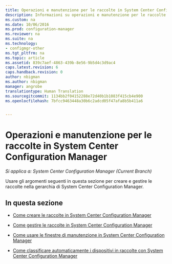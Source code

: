 ```yaml
---
title: Operazioni e manutenzione per le raccolte in System Center Configuration Manager
description: Informazioni su operazioni e manutenzione per le raccolte in System Center Configuration Manager.
ms.custom: na
ms.date: 10/06/2016
ms.prod: configuration-manager
ms.reviewer: na
ms.suite: na
ms.technology:
- configmgr-other
ms.tgt_pltfrm: na
ms.topic: article
ms.assetid: 839c7aef-4863-439b-8e56-9b5d4c3d9ac4
caps.latest.revision: 6
caps.handback.revision: 0
author: nbigman
ms.author: nbigman
manager: angrobe
translationtype: Human Translation
ms.sourcegitcommit: 1134bb2f04152288e72d40b1b1083f415cb4e900
ms.openlocfilehash: 7bfcc9463448a30b6c2adcd05f47afa8b5b411a6


---
```

# <a name="operations-and-maintenance-for-collections-in-system-center-configuration-manager"></a>Operazioni e manutenzione per le raccolte in System Center Configuration Manager

*Si applica a: System Center Configuration Manager (Current Branch)*

Usare gli argomenti seguenti in questa sezione per creare e gestire le raccolte nella gerarchia di System Center Configuration Manager.  

## <a name="in-this-section"></a>In questa sezione  

-   [Come creare le raccolte in System Center Configuration Manager](../../../../core/clients/manage/collections/create-collections.md)  

-   [Come gestire le raccolte in System Center Configuration Manager](../../../../core/clients/manage/collections/manage-collections.md)  

-   [Come usare le finestre di manutenzione in System Center Configuration Manager](../../../../core/clients/manage/collections/use-maintenance-windows.md)  

-   [Come classificare automaticamente i dispositivi in raccolte con System Center Configuration Manager](../../../../core/clients/manage/collections/automatically-categorize-devices-into-collections.md)



<!--HONumber=Nov16_HO1-->


